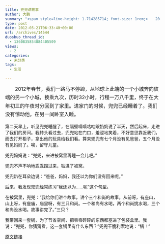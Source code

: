 ```yaml
---
title: 兜兜讲故事
author: 大鹏
summary: "<span style=line-height: 1.714285714; font-size: 1rem;>　　2012年春节，我们一路马不停蹄，从地球上此端的一个小城奔向彼端的另一个小城，换乘九次，历时32小时，行程一万八千里，终于在大年初三的午夜时分回到了家里。进家门的时候，兜兜已经睡着了。我们没有惊动他，在另一间卧室入睡。</span>"
type: post
date: 2012-05-21T06:33:40+00:00
url: /archives/14544
duoshuo_thread_id:
  - 1360835854884405509
views:
  - 2
categories:
  - 未分类
tags:
  - 生活

---
```

<span style="line-height: 1.714285714; font-size: 1rem;">　　2012年春节，我们一路马不停蹄，从地球上此端的一个小城奔向彼端的另一个小城，换乘九次，历时32小时，行程一万八千里，终于在大年初三的午夜时分回到了家里。进家门的时候，兜兜已经睡着了。我们没有惊动他，在另一间卧室入睡。</span>

第二天早上，听见兜兜睡醒了，在隔壁嘀嘀咕咕跟奶奶说了半天，然后起床，走进了我们的房间。我转头看过去，兜兜站在门口，羞涩地笑着，不好意思靠近我们，而去打开柜子，拿出他的玩具给我们看。算来兜兜有七个月没有见爸爸，五个月没有见妈妈了。唉，留守儿童。
  
兜兜妈妈说：“兜兜，来进被窝里再睡一会儿吧。”
  
兜兜不声不响地乖乖蹭过来，钻进了被窝。
  
兜兜趴在耳朵边说：“爸爸，妈妈，我还以为你们没有回来呢。”
  
后来，我发现兜兜经常练习“我还以为……呢”这个句型。
  
在被窝里，兜兜：“我给你们讲个故事。讲个三个和尚的故事。从前呀，有座山，山上呀，有座庙，庙里呀，有三只和尚。一个和尚有水喝，两个和尚挑水喝，三个和尚没水喝。故事讲完了。”三只？
  
我带回来一套锅，为了节省空间，把零零碎碎的东西都塞进了包装盒里。我说：“兜兜，你猜猜看，这一套锅里有什么东西？”兜兜干脆利索地说：“锅！”

[原文链接](http://dapengde.com/archives/14544)


